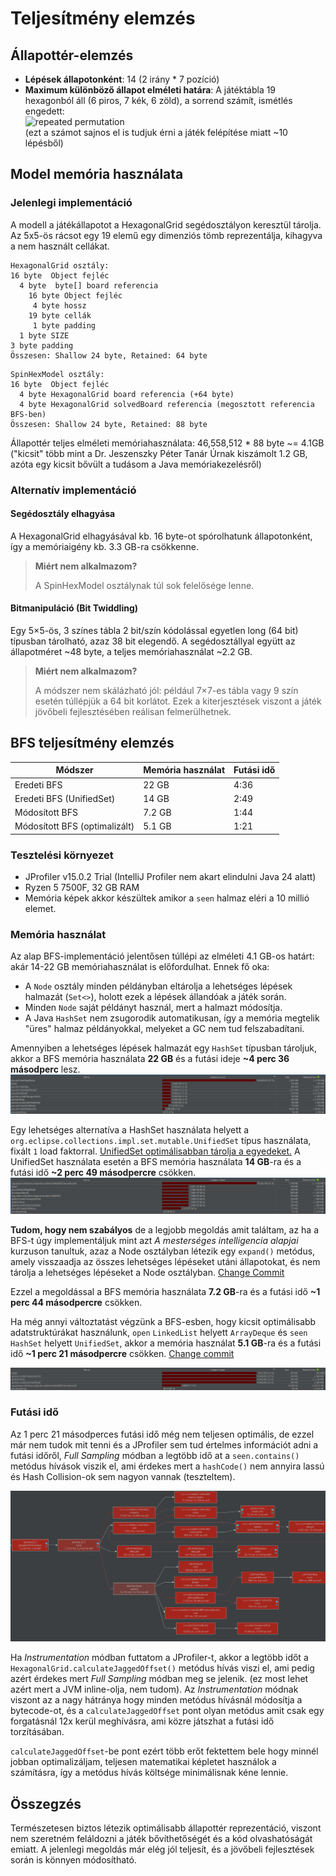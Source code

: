 # Teljesítmény elemzés

## Állapottér-elemzés

- **Lépések állapotonként**: 14 (2 irány \* 7 pozíció)
- **Maximum különböző állapot elméleti határa**: A játéktábla 19 hexagonból áll (6 piros, 7 kék, 6 zöld), a sorrend számít, ismétlés engedett: <br> ![repeated permutation](<https://latex.codecogs.com/svg.image?P_{19}^{6,6,7} = \dfrac{19!}{6!\cdot6!\cdot7!} = 46,558,512>)<br> (ezt a számot sajnos el is tudjuk érni a játék felépítése miatt ~10 lépésből)

## Model memória használata

### Jelenlegi implementáció

A modell a játékállapotot a HexagonalGrid segédosztályon keresztül tárolja. Az 5x5-ös rácsot egy 19 elemű egy dimenziós tömb reprezentálja, kihagyva a nem használt cellákat.

```
HexagonalGrid osztály:
16 byte  Object fejléc
  4 byte  byte[] board referencia
    16 byte Object fejléc
     4 byte hossz
    19 byte cellák
     1 byte padding
  1 byte SIZE
3 byte padding
Összesen: Shallow 24 byte, Retained: 64 byte
```

```
SpinHexModel osztály:
16 byte  Object fejléc
  4 byte HexagonalGrid board referencia (+64 byte)
  4 byte HexagonalGrid solvedBoard referencia (megosztott referencia BFS-ben)
Összesen: Shallow 24 byte, Retained: 88 byte
```

Állapottér teljes elméleti memóriahasználata:
46,558,512 \* 88 byte ~= 4.1GB
("kicsit" több mint a Dr. Jeszenszky Péter Tanár Úrnak kiszámolt 1.2 GB, azóta egy kicsit bővült a tudásom a Java memóriakezelésről)

### Alternatív implementáció

#### Segédosztály elhagyása

A HexagonalGrid elhagyásával kb. 16 byte-ot spórolhatunk állapotonként, így a memóriaigény kb. 3.3 GB-ra csökkenne.

> **Miért nem alkalmazom?**
>
> A SpinHexModel osztálynak túl sok felelősége lenne.

#### Bitmanipuláció (Bit Twiddling)

Egy 5×5-ös, 3 színes tábla 2 bit/szín kódolással egyetlen long (64 bit) típusban tárolható, azaz 38 bit elegendő. A segédosztállyal együtt az állapotméret ~48 byte, a teljes memóriahasználat ~2.2 GB.

> **Miért nem alkalmazom?**
>
> A módszer nem skálázható jól: például 7×7-es tábla vagy 9 szín esetén túllépjük a 64 bit korlátot. Ezek a kiterjesztések viszont a játék jövőbeli fejlesztésében reálisan felmerülhetnek.

## BFS teljesítmény elemzés

| Módszer                       | Memória használat | Futási idő |
| ----------------------------- | ----------------- | ---------- |
| Eredeti BFS                   | 22 GB             | 4:36       |
| Eredeti BFS (UnifiedSet)      | 14 GB             | 2:49       |
| Módosított BFS                | 7.2 GB            | 1:44       |
| Módosított BFS (optimalizált) | 5.1 GB            | 1:21       |

### Tesztelési környezet

- JProfiler v15.0.2 Trial (IntelliJ Profiler nem akart elindulni Java 24 alatt)
- Ryzen 5 7500F, 32 GB RAM
- Memória képek akkor készültek amikor a `seen` halmaz eléri a 10 millió elemet.

### Memória használat

Az alap BFS-implementáció jelentősen túllépi az elméleti 4.1 GB-os határt: akár 14-22 GB memóriahasználat is előfordulhat. Ennek fő oka:

- A `Node` osztály minden példányban eltárolja a lehetséges lépések halmazát (`Set<>`), holott ezek a lépések állandóak a játék során.
- Minden `Node` saját példányt használ, mert a halmazt módosítja.
- A Java `HashSet` nem zsugorodik automatikusan, így a memória megtelik "üres" halmaz példányokkal, melyeket a GC nem tud felszabadítani.

Amennyiben a lehetséges lépések halmazát egy `HashSet` típusban tároljuk, akkor a BFS memória használata **22 GB** és a futási ideje **~4 perc 36 másodperc** lesz.
![Eredeti BFS kereső memória használata HashSet-el](./assets/mem_orig_hashmap.png)

Egy lehetséges alternatíva a HashSet használata helyett a `org.eclipse.collections.impl.set.mutable.UnifiedSet` típus használata, fixált `1` load faktorral. [UnifiedSet optimálisabban tárolja a egyedeket.](https://medium.com/oracledevs/unifiedset-the-memory-saver-25b830745959)
A UnifiedSet használata esetén a BFS memória használata **14 GB**-ra és a futási idő **~2 perc 49 másodpercre** csökken.
![Eredeti BFS kereső memória használata UnifiedSet-el](./assets/mem_orig_unifiedset.png)

**Tudom, hogy nem szabályos** de a legjobb megoldás amit találtam, az ha a BFS-t úgy implementáljuk mint azt _A mesterséges intelligencia alapjai_ kurzuson tanultuk, azaz a Node osztályban létezik egy `expand()` metódus, amely visszaadja az összes lehetséges lépéseket utáni állapotokat, és nem tárolja a lehetséges lépéseket a Node osztályban.
[Change Commit](https://github.com/INBPM0420L/homework-project-2025-GitDevla/commit/8d24f014087e5d33ea0ef0376584ecb66cfbde36)

Ezzel a megoldással a BFS memória használata **7.2 GB**-ra és a futási idő **~1 perc 44 másodpercre** csökken.

Ha még annyi változtatást végzünk a BFS-esben, hogy kicsit optimálisabb adatstruktúrákat használunk, `open` `LinkedList` helyett `ArrayDeque`
és `seen` `HashSet` helyett `UnifiedSet`, akkor a memória használat **5.1 GB**-ra és a futási idő **~1 perc 21 másodpercre** csökken. [Change commit](https://github.com/INBPM0420L/homework-project-2025-GitDevla/commit/6092df8f83ba0f003d7669649ab4dedc21468329)

![Új BFS kekreső memória használata](./assets/mem_modif.png)

### Futási idő

Az 1 perc 21 másodperces futási idő még nem teljesen optimális, de ezzel már nem tudok mit tenni és a JProfiler sem tud értelmes információt adni a futási időről, _Full Sampling_ módban a legtöbb idő at a `seen.contains()` metódus hívások viszik el, ami érdekes mert a `hashCode()` nem annyira lassú és Hash Collision-ok sem nagyon vannak (teszteltem).

![Futási idő eloszlás Full Sampling](./assets/cpu_modif.png)

Ha _Instrumentation_ módban futtatom a JProfiler-t, akkor a legtöbb időt a `HexagonalGrid.calculateJaggedOffset()` metódus hívás viszi el, ami pedig azért érdekes mert _Full Sampling_ módban meg se jelenik. (ez most lehet azért mert a JVM inline-olja, nem tudom). Az _Instrumentation_ módnak viszont az a nagy hátránya hogy minden metódus hívásnál módosítja a bytecode-ot, és a `calculateJaggedOffset` pont olyan metódus amit csak egy forgatásnál 12x kerül meghívásra, ami közre játszhat a futási idő torzításában.

`calculateJaggedOffset`-be pont ezért több erőt fektettem bele hogy minnél jobban optimalizáljam, teljesen matematikai képletet használok a számításra, így a metódus hívás költsége minimálisnak kéne lennie.

## Összegzés

Természetesen biztos létezik optimálisabb állapottér reprezentáció, viszont nem szeretném feláldozni a játék bővíthetőségét és a kód olvashatóságát emiatt. A jelenlegi megoldás már elég jól teljesít, és a jövőbeli fejlesztések során is könnyen módosítható.
